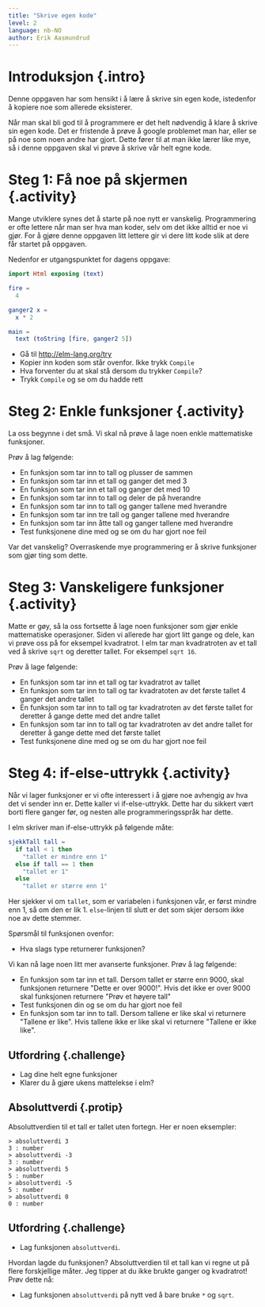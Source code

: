 ```yaml
---
title: "Skrive egen kode"
level: 2
language: nb-NO
author: Erik Aasmundrud
---
```


# Introduksjon {.intro}

Denne oppgaven har som hensikt i å lære å skrive sin egen kode, istedenfor å
kopiere noe som allerede eksisterer.

Når man skal bli god til å programmere er det helt nødvendig å klare å skrive sin
egen kode. Det er fristende å prøve å google problemet man har, eller se på noe
som noen andre har gjort. Dette fører til at man ikke lærer like mye, så i
denne oppgaven skal vi prøve å skrive vår helt egne kode.

# Steg 1: Få noe på skjermen {.activity}

Mange utviklere synes det å starte på noe nytt er vanskelig. Programmering er
ofte lettere når man ser hva man koder, selv om det ikke alltid er noe vi gjør.
For å gjøre denne oppgaven litt lettere gir vi dere litt kode slik at dere får
startet på oppgaven.

Nedenfor er utgangspunktet for dagens oppgave:

```elm
import Html exposing (text)

fire =
  4

ganger2 x =
  x * 2

main =
  text (toString [fire, ganger2 5])
```

- Gå til http://elm-lang.org/try
- Kopier inn koden som står ovenfor. Ikke trykk `Compile`
- Hva forventer du at skal stå dersom du trykker `Compile`?
- Trykk `Compile` og se om du hadde rett

# Steg 2: Enkle funksjoner {.activity}

La oss begynne i det små. Vi skal nå prøve å lage noen enkle mattematiske
funksjoner.

Prøv å lag følgende:

- En funksjon som tar inn to tall og plusser de sammen
- En funksjon som tar inn et tall og ganger det med 3
- En funksjon som tar inn et tall og ganger det med 10
- En funksjon som tar inn to tall og deler de på hverandre
- En funksjon som tar inn to tall og ganger tallene med hverandre
- En funksjon som tar inn tre tall og ganger tallene med hverandre
- En funksjon som tar inn åtte tall og ganger tallene med hverandre
- Test funksjonene dine med og se om du har gjort noe feil

Var det vanskelig? Overraskende mye programmering er å skrive funksjoner som
gjør ting som dette.

# Steg 3: Vanskeligere funksjoner {.activity}

Matte er gøy, så la oss fortsette å lage noen funksjoner som gjør enkle
mattematiske operasjoner. Siden vi allerede har gjort litt gange og dele, kan vi
prøve oss på for eksempel kvadratrot. I elm tar man kvadratroten av et tall ved
å skrive `sqrt` og deretter tallet. For eksempel `sqrt 16`.

Prøv å lage følgende:

- En funksjon som tar inn et tall og tar kvadratrot av tallet
- En funksjon som tar inn to tall og tar kvadratoten av det første tallet 4
  ganger det andre tallet
- En funksjon som tar inn to tall og tar kvadratroten av det første tallet for
  deretter å gange dette med det andre tallet
- En funksjon som tar inn to tall og tar kvadratroten av det andre tallet for
  deretter å gange dette med det første tallet
- Test funksjonene dine med og se om du har gjort noe feil

# Steg 4: if-else-uttrykk {.activity}

Når vi lager funksjoner er vi ofte interessert i å gjøre noe avhengig av hva
det vi sender inn er. Dette kaller vi if-else-uttrykk. Dette har du sikkert
vært borti flere ganger før, og nesten alle programmeringsspråk har dette.

I elm skriver man if-else-uttrykk på følgende måte:

```elm
sjekkTall tall =
  if tall < 1 then
    "tallet er mindre enn 1"
  else if tall == 1 then
    "tallet er 1"
  else
    "tallet er større enn 1"
```

Her sjekker vi om `tallet`, som er variabelen i funksjonen vår, er først mindre
enn 1, så om den er lik 1. `else`-linjen til slutt er det som skjer dersom ikke
noe av dette stemmer.

Spørsmål til funksjonen ovenfor:

- Hva slags type returnerer funksjonen?

Vi kan nå lage noen litt mer avanserte funksjoner. Prøv å lag følgende:

- En funksjon som tar inn et tall. Dersom tallet er større enn 9000, skal
  funksjonen returnere "Dette er over 9000!". Hvis det ikke er over 9000 skal
  funksjonen returnere "Prøv et høyere tall"
- Test funksjonen din og se om du har gjort noe feil
- En funksjon som tar inn to tall. Dersom tallene er like skal vi returnere
  "Tallene er like". Hvis tallene ikke er like skal vi returnere "Tallene er
  ikke like".

## Utfordring {.challenge}

- Lag dine helt egne funksjoner
- Klarer du å gjøre ukens mattelekse i elm?

## Absoluttverdi {.protip}

Absoluttverdien til et tall er tallet uten fortegn. Her er noen eksempler:

```text
> absoluttverdi 3
3 : number
> absoluttverdi -3
3 : number
> absoluttverdi 5
5 : number
> absoluttverdi -5
5 : number
> absoluttverdi 0
0 : number
```

## Utfordring {.challenge}

- Lag funksjonen `absoluttverdi`.

Hvordan lagde du funksjonen? Absoluttverdien til et tall kan vi regne ut på
flere forskjellige måter. Jeg tipper at du ikke brukte ganger og kvadratrot!
Prøv dette nå:

- Lag funksjonen `absoluttverdi` på nytt ved å bare bruke `*` og `sqrt`.
